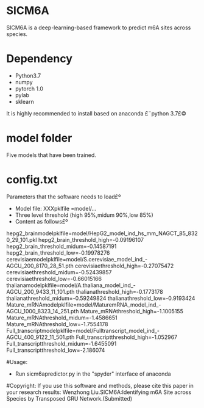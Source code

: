 # SICM6A

SICM6A is a deep-learning-based framework to predict m6A sites across species. 

# Dependency
- Python3.7
- numpy
- pytorch 1.0 
- pylab
- sklearn

It is highly recommended to install based on anaconda £¨python 3.7£© 

# model folder

  Five models that have been trained.

# config.txt
  Parameters that the software needs to load£º
- Model file: XXXpklfile =model/...
- Three level threshold (high 95%,midum 90%,low 85%) 
- Content as follows£º

hepg2_brainmodelpklfile=model/HepG2_model_ind_hs_mm_NAGCT_85_8320_29_101.pkl
hepg2_brain_threshold_high=-0.09196107
hepg2_brain_threshold_midum=-0.14587191
hepg2_brain_threshold_low=-0.19978276
cerevisiaemodelpklfile=model/S.cerevisiae_model_ind_-AGCU_200_8170_28_51.pth
cerevisiaethreshold_high=-0.27075472
cerevisiaethreshold_midum=-0.52439857
cerevisiaethreshold_low=-0.66015166
thalianamodelpklfile=model/A.thaliana_model_ind_-AGCU_200_9433_11_101.pth
thalianathreshold_high=-0.1773178
thalianathreshold_midum=-0.59249824
thalianathreshold_low=-0.9193424
Mature_mRNAmodelpklfile=model/MaturemRNA_model_ind_-AGCU_1000_8323_14_251.pth
Mature_mRNAthreshold_high=-1.1005155
Mature_mRNAthreshold_midum=-1.4586651
Mature_mRNAthreshold_low=-1.7554178
Full_transcriptmodelpklfile=model/Fulltranscript_model_ind_-AGCU_400_9122_11_501.pth
Full_transcriptthreshold_high=-1.052967
Full_transcriptthreshold_midum=-1.6455091
Full_transcriptthreshold_low=-2.186074

#Usage:
- Run sicm6apredictor.py in the "spyder" interface of anaconda

#Copyright:
   If you use this software and methods, please cite this paper in your research results:
  Wenzhong Liu.SICM6A:Identifying m6A Site across Species by Transposed GRU Network.(Submitted)


